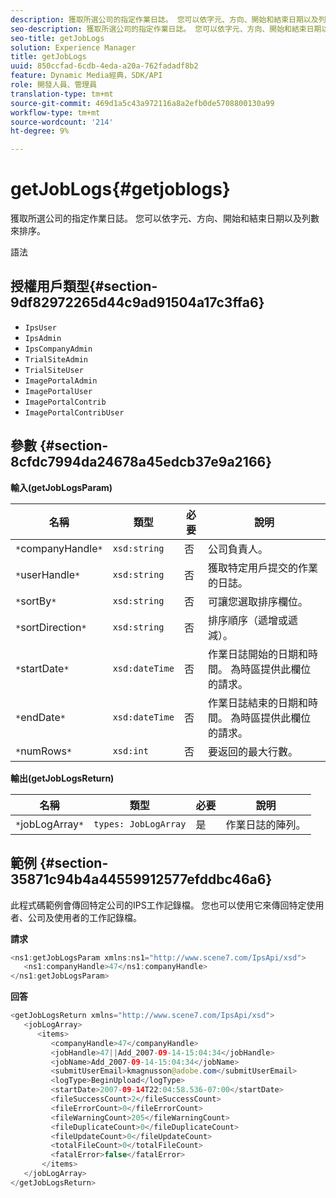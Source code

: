 ```yaml
---
description: 獲取所選公司的指定作業日誌。 您可以依字元、方向、開始和結束日期以及列數來排序。
seo-description: 獲取所選公司的指定作業日誌。 您可以依字元、方向、開始和結束日期以及列數來排序。
seo-title: getJobLogs
solution: Experience Manager
title: getJobLogs
uuid: 850ccfad-6cdb-4eda-a20a-762fadadf8b2
feature: Dynamic Media經典，SDK/API
role: 開發人員、管理員
translation-type: tm+mt
source-git-commit: 469d1a5c43a972116a8a2efb0de5708800130a99
workflow-type: tm+mt
source-wordcount: '214'
ht-degree: 9%

---
```



# getJobLogs{#getjoblogs}

獲取所選公司的指定作業日誌。 您可以依字元、方向、開始和結束日期以及列數來排序。

語法

## 授權用戶類型{#section-9df82972265d44c9ad91504a17c3ffa6}

* `IpsUser`
* `IpsAdmin`
* `IpsCompanyAdmin`
* `TrialSiteAdmin`
* `TrialSiteUser`
* `ImagePortalAdmin`
* `ImagePortalUser`
* `ImagePortalContrib`
* `ImagePortalContribUser`

## 參數 {#section-8cfdc7994da24678a45edcb37e9a2166}

**輸入(getJobLogsParam)**

| 名稱 | 類型 | 必要 | 說明 |
|---|---|---|---|
| `*`companyHandle`*` | `xsd:string` | 否 | 公司負責人。 |
| `*`userHandle`*` | `xsd:string` | 否 | 獲取特定用戶提交的作業的日誌。 |
| `*`sortBy`*` | `xsd:string` | 否 | 可讓您選取排序欄位。 |
| `*`sortDirection`*` | `xsd:string` | 否 | 排序順序（遞增或遞減）。 |
| `*`startDate`*` | `xsd:dateTime` | 否 | 作業日誌開始的日期和時間。 為時區提供此欄位的請求。 |
| `*`endDate`*` | `xsd:dateTime` | 否 | 作業日誌結束的日期和時間。 為時區提供此欄位的請求。 |
| `*`numRows`*` | `xsd:int` | 否 | 要返回的最大行數。 |

**輸出(getJobLogsReturn)**

| 名稱 | 類型 | 必要 | 說明 |
|---|---|---|---|
| `*`jobLogArray`*` | `types: JobLogArray` | 是 | 作業日誌的陣列。 |

## 範例 {#section-35871c94b4a44559912577efddbc46a6}

此程式碼範例會傳回特定公司的IPS工作記錄檔。 您也可以使用它來傳回特定使用者、公司及使用者的工作記錄檔。

**請求**

```java
<ns1:getJobLogsParam xmlns:ns1="http://www.scene7.com/IpsApi/xsd">
   <ns1:companyHandle>47</ns1:companyHandle>
</ns1:getJobLogsParam>
```

**回答**

```java
<getJobLogsReturn xmlns="http://www.scene7.com/IpsApi/xsd">
   <jobLogArray>
      <items>
         <companyHandle>47</companyHandle>
         <jobHandle>47||Add_2007-09-14-15:04:34</jobHandle>
         <jobName>Add_2007-09-14-15:04:34</jobName>
         <submitUserEmail>kmagnusson@adobe.com</submitUserEmail>
         <logType>BeginUpload</logType>
         <startDate>2007-09-14T22:04:58.536-07:00</startDate>
         <fileSuccessCount>2</fileSuccessCount>
         <fileErrorCount>0</fileErrorCount>
         <fileWarningCount>205</fileWarningCount>
         <fileDuplicateCount>0</fileDuplicateCount>
         <fileUpdateCount>0</fileUpdateCount>
         <totalFileCount>0</totalFileCount>
         <fatalError>false</fatalError>
       </items>
   </jobLogArray>
</getJobLogsReturn>
```

